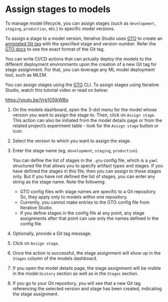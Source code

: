 # Assign stages to models

To manage model lifecycle, you can assign stages (such as `development`,
`staging`, `production`, etc.) to specific model versions.

To assign a stage to a model version, Iterative Studio uses [GTO] to create an
[annotated Git tag][git tag] with the specified stage and version number. Refer
the [GTO docs][gto] to see the exact format of the Git tag.

You can write CI/CD actions that can actually deploy the models to the different
deployment environments upon the creation of a new Git tag for stage assignment.
For that, you can leverage any ML model deployment tool, such as MLEM.

You can assign stages using the [GTO] CLI. To assign stages using Iterative
Studio, watch this tutorial video or read on below:

https://youtu.be/Vrp1O5lkWBo

1. On the models dashboard, open the 3-dot menu for the model whose version you
   want to assign the stage to. Then, click on `Assign stage`. This action can
   also be initiated from the model details page or from the related project’s
   experiment table - look for the `Assign stage` button or icon.

2. Select the version to which you want to assign the stage.
3. Enter the stage name (eg, `development`, `staging`, `production`).

   <admon>

   You can define the list of stages in the `.gto` config file, which is a
   `yaml` structured file that allows you to specify artifact types and stages.
   If you have defined the stages in this file, then you can assign to these
   stages only. But if you have not defined the list of stages, you can enter
   any string as the stage name. Note the following:

   - GTO config files with stage names are specific to a Git repository. So,
     they apply only to models within one repository.
   - Currently, you cannot make entries to the GTO config file from Iterative
     Studio.
   - If you define stages in the config file at any point, any stage assignments
     after that point can use only the names defined in the config file.

   </admon>

4. Optionally, provide a Git tag message.
5. Click on `Assign stage`.
6. Once the action is successful, the stage assignment will show up in the
   `Stages` column of the models dashboard.
7. If you open the model details page, the stage assignment will be visible in
   the model `History` section as well as in the `Stages` section.
8. If you go to your Git repository, you will see that a new Git tag referencing
   the selected version and stage has been created, indicating the stage
   assignment.

[gto]: https://github.com/iterative/gto
[git tag]: https://git-scm.com/docs/git-tag
